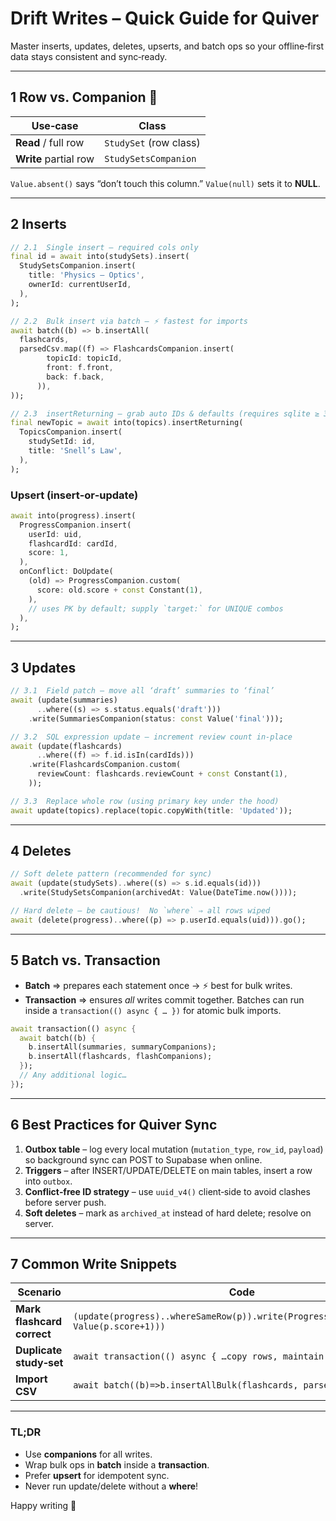 # Drift **Writes** – Quick Guide for **Quiver**

Master inserts, updates, deletes, upserts, and batch ops so your offline‑first data stays consistent and sync‑ready.

---

## 1 Row vs. Companion 🧐

| Use‑case              | Class                  |
| --------------------- | ---------------------- |
| **Read** / full row   | `StudySet` (row class) |
| **Write** partial row | `StudySetsCompanion`   |

`Value.absent()` says “don’t touch this column.” `Value(null)` sets it to **NULL**.

---

## 2 Inserts

```dart
// 2.1  Single insert – required cols only
final id = await into(studySets).insert(
  StudySetsCompanion.insert(
    title: 'Physics – Optics',
    ownerId: currentUserId,
  ),
);

// 2.2  Bulk insert via batch – ⚡ fastest for imports
await batch((b) => b.insertAll(
  flashcards,
  parsedCsv.map((f) => FlashcardsCompanion.insert(
        topicId: topicId,
        front: f.front,
        back: f.back,
      )),
));

// 2.3  insertReturning – grab auto IDs & defaults (requires sqlite ≥ 3.35)
final newTopic = await into(topics).insertReturning(
  TopicsCompanion.insert(
    studySetId: id,
    title: 'Snell’s Law',
  ),
);
```

### Upsert (insert‑or‑update)

```dart
await into(progress).insert(
  ProgressCompanion.insert(
    userId: uid,
    flashcardId: cardId,
    score: 1,
  ),
  onConflict: DoUpdate(
    (old) => ProgressCompanion.custom(
      score: old.score + const Constant(1),
    ),
    // uses PK by default; supply `target:` for UNIQUE combos
  ),
);
```

---

## 3 Updates

```dart
// 3.1  Field patch – move all ‘draft’ summaries to ‘final’
await (update(summaries)
      ..where((s) => s.status.equals('draft')))
    .write(SummariesCompanion(status: const Value('final')));

// 3.2  SQL expression update – increment review count in‑place
await (update(flashcards)
      ..where((f) => f.id.isIn(cardIds)))
    .write(FlashcardsCompanion.custom(
      reviewCount: flashcards.reviewCount + const Constant(1),
    ));

// 3.3  Replace whole row (using primary key under the hood)
await update(topics).replace(topic.copyWith(title: 'Updated'));  
```

---

## 4 Deletes

```dart
// Soft delete pattern (recommended for sync)
await (update(studySets)..where((s) => s.id.equals(id)))
  .write(StudySetsCompanion(archivedAt: Value(DateTime.now())));

// Hard delete – be cautious!  No `where` ⇒ all rows wiped
await (delete(progress)..where((p) => p.userId.equals(uid))).go();
```

---

## 5 Batch vs. Transaction

* **Batch** ⇒ prepares each statement once → ⚡ best for bulk writes.
* **Transaction** ⇒ ensures *all* writes commit together.  Batches can run inside a `transaction(() async { … })` for atomic bulk imports.

```dart
await transaction(() async {
  await batch((b) {
    b.insertAll(summaries, summaryCompanions);
    b.insertAll(flashcards, flashCompanions);
  });
  // Any additional logic…
});
```

---

## 6 Best Practices for Quiver Sync

1. **Outbox table** – log every local mutation (`mutation_type`, `row_id`, `payload`) so background sync can POST to Supabase when online.
2. **Triggers** – after INSERT/UPDATE/DELETE on main tables, insert a row into `outbox`.
3. **Conflict‑free ID strategy** – use `uuid_v4()` client‑side to avoid clashes before server push.
4. **Soft deletes** – mark as `archived_at` instead of hard delete; resolve on server.

---

## 7 Common Write Snippets

| Scenario                   | Code                                                                                    |
| -------------------------- | --------------------------------------------------------------------------------------- |
| **Mark flashcard correct** | `(update(progress)..whereSameRow(p)).write(ProgressCompanion(score: Value(p.score+1)))` |
| **Duplicate study‑set**    | `await transaction(() async { …copy rows, maintain new UUIDs… })`                       |
| **Import CSV**             | `await batch((b)=>b.insertAllBulk(flashcards, parsed))`                                 |

---

### TL;DR

* Use **companions** for all writes.
* Wrap bulk ops in **batch** inside a **transaction**.
* Prefer **upsert** for idempotent sync.
* Never run update/delete without a **where**!

Happy writing 🎉
